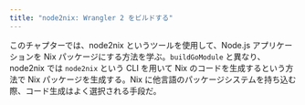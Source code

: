 ```yaml
---
title: "node2nix: Wrangler 2 をビルドする"
---
```


このチャプターでは、node2nix というツールを使用して、Node.js アプリケーションを Nix パッケージにする方法を学ぶ。`buildGoModule` と異なり、node2nix では `node2nix` という CLI を用いて Nix のコードを生成するという方法で Nix パッケージを生成する。Nix に他言語のパッケージシステムを持ち込む際、コード生成はよく選択される手段だ。
